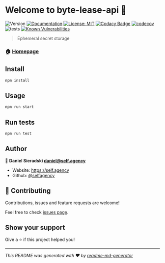 # Welcome to byte-lease-api 👋

![Version](https://img.shields.io/badge/version-0.1.0-blue.svg?cacheSeconds=2592000) [![Documentation](https://img.shields.io/badge/documentation-yes-brightgreen.svg)](https://byte.lease/docs) [![License: MIT](https://img.shields.io/badge/License-MIT-yellow.svg)](https://opensource.org/licenses/MIT) [![Codacy Badge](https://app.codacy.com/project/badge/Grade/5cfd5a9398254b3dbebc17d38cc3b723)](https://www.codacy.com/gh/selfagency/byte-lease-api/dashboard?utm_source=github.com&utm_medium=referral&utm_content=selfagency/byte-lease-api&utm_campaign=Badge_Grade) [![codecov](https://codecov.io/gh/selfagency/byte-lease-api/branch/main/graph/badge.svg?token=1CJUQCHRIS)](https://codecov.io/gh/selfagency/byte-lease-api) ![tests](https://github.com/selfagency/byte-lease-api/actions/workflows/tests.yml/badge.svg) [![Known Vulnerabilities](https://snyk.io/test/github/selfagency/byte-lease-api/badge.svg)](https://snyk.io/test/github/selfagency/byte-lease-api)

> Ephemeral secret storage

### 🏠 [Homepage](https://byte.lease)

## Install

```sh
npm install
```

## Usage

```sh
npm run start
```

## Run tests

```sh
npm run test
```

## Author

👤 **Daniel Sieradski <daniel@self.agency>**

- Website: https://self.agency
- Github: [@selfagency](https://github.com/selfagency)

## 🤝 Contributing

Contributions, issues and feature requests are welcome!

Feel free to check [issues page](https://github.com/selfagency/byte-lease-api/issues).

## Show your support

Give a ⭐️ if this project helped you!

---

_This README was generated with ❤️ by [readme-md-generator](https://github.com/kefranabg/readme-md-generator)_
